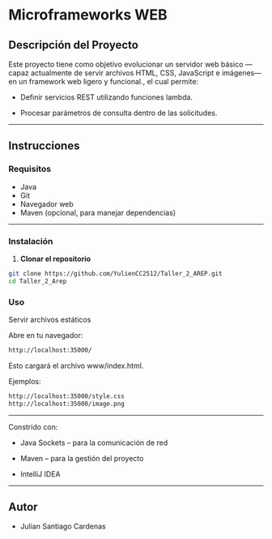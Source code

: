 
# Microframeworks WEB

## Descripción del Proyecto

Este proyecto tiene como objetivo evolucionar un servidor web básico —capaz actualmente de servir archivos HTML, CSS, JavaScript e imágenes— en un framework web ligero y funcional., el cual permite:

- Definir servicios REST utilizando funciones lambda.

- Procesar parámetros de consulta dentro de las solicitudes.

---

## Instrucciones 

### Requisitos
- Java 
- Git
- Navegador web
- Maven (opcional, para manejar dependencias)

---

### Instalación
1. **Clonar el repositorio**
```bash
git clone https://github.com/YulienCC2512/Taller_2_AREP.git
cd Taller_2_Arep
```
 ### Uso


Servir archivos estáticos

Abre en tu navegador:
```bash
http://localhost:35000/
```
Esto cargará el archivo www/index.html.

Ejemplos:
```bash
http://localhost:35000/style.css 
http://localhost:35000/image.png 
```

---


Constrido con:
- Java Sockets – para la comunicación de red

- Maven – para la gestión del proyecto

- IntelliJ IDEA 

---

## Autor
- Julian Santiago Cardenas




    